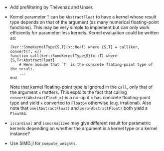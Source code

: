 - Add prefiltering by Thévenaz and Unser.

- Kernel parameter `T` can be `AbstractFloat` to have a kernel whose result
  type depends on that of the argument (as many numerical floating-point
  functions).  This may be very simple to implement but can only work
  efficiently for parameter-less kernels.  Kernel evaluation could be written
  as:

  ```.jul
  (ker::SomeKernelType{S,T}(x::Real) where {S,T} = call(ker, convert(T, x))
  function call(ker::SomeKernelType{S}(x::T) where {S,T<:AbstractFloat}
      # Here assume that `T` is the concrete flating-point type of the result.
      ...
  end
  ```

  Note that kernel floating-point type is ignored in the `call`, only that of
  the argument `x` matters.  This exploits the fact that calling
  `convert(AbstractFloat,x)` is a no-op if `x` has concrete floating-point type
  and yield `x` converted to `Float64` otherwise (e.g. irrational).  Also note
  that `one(AbstractFloat)` and `zero(AbstractFloat)` both yield a `Float64`.

- `iscardinal` and `isnormalized` may give different result for parametric
  kernels depending on whether the argument is a kernel type or a kernel
  instance?

- Use SIMD.jl for `compute_weights`.
